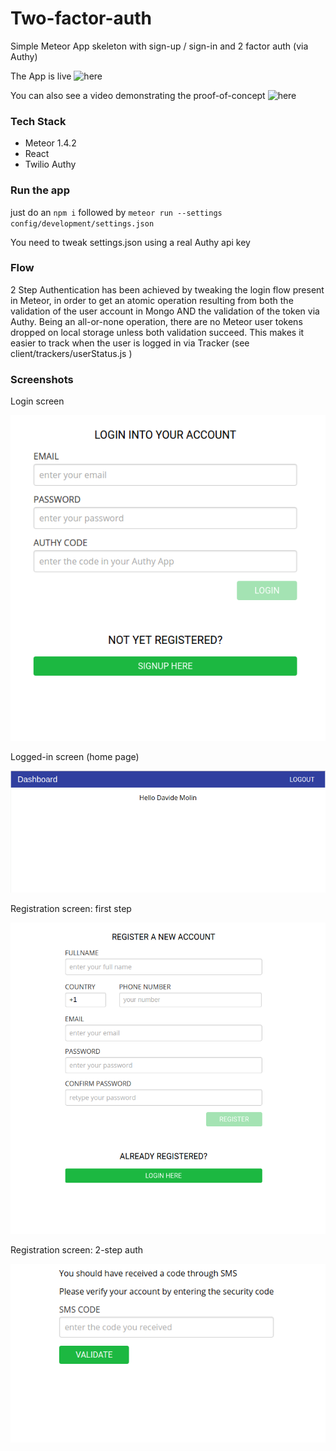 Two-factor-auth
================================================================================

Simple Meteor App skeleton with sign-up / sign-in and 2 factor auth (via Authy)

The App is live ![here](http://tfa.davidemolin.com)

You can also see a video demonstrating the proof-of-concept ![here](https://vimeo.com/189141783)


### Tech Stack ###

- Meteor 1.4.2
- React
- Twilio Authy

### Run the app

just do an `npm i`
followed by `meteor run --settings config/development/settings.json`

You need to tweak settings.json using a real Authy api key

### Flow ###

2 Step Authentication has been achieved by tweaking the login flow present in Meteor, in order to get an atomic operation resulting from both the validation of the user account in Mongo AND the validation of the token via Authy.
Being an all-or-none operation, there are no Meteor user tokens dropped on local storage unless both validation succeed. This makes it easier to track when the user is logged in via Tracker (see client/trackers/userStatus.js )


### Screenshots ###

Login screen

![Login](/README/login.png?raw=true)

Logged-in screen (home page)

![LoggedIn](/README/logged-in.png?raw=true)

Registration screen: first step

![Reg1](/README/register-1.png?raw=true)

Registration screen: 2-step auth

![Reg2](/README/register-2.png?raw=true)

